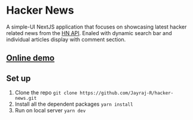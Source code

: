 # Hacker News

A simple-UI NextJS application that focuses on showcasing latest hacker related news from the [HN API](https://hn.algolia.com/api). Enaled with dynamic search bar and individual articles display with comment section.

## [Online demo](https://willowy-macaron-0ef8ed.netlify.app/)

## Set up

1. Clone the repo
   `git clone https://github.com/Jayraj-R/hacker-news.git`
2. Install all the dependent packages
   `yarn install`
3. Run on local server
   `yarn dev`
